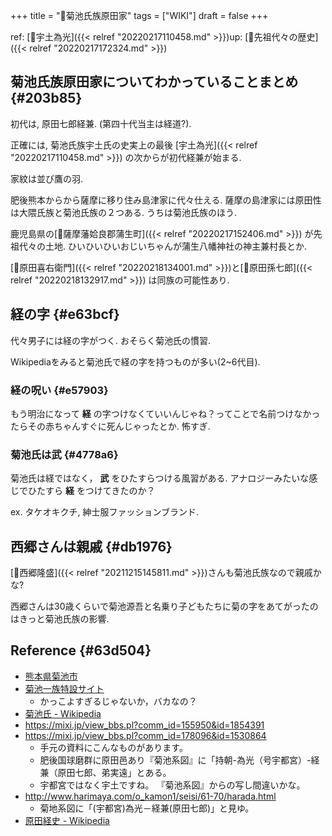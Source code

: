 +++
title = "📝菊池氏族原田家"
tags = ["WIKI"]
draft = false
+++

ref: [📝宇土為光]({{< relref "20220217110458.md" >}})up: [📂先祖代々の歴史]({{< relref "20220217172324.md" >}})


## 菊池氏族原田家についてわかっていることまとめ {#203b85}

初代は, 原田七郎経兼. (第四十代当主は経道?).

正確には, 菊池氏族宇土氏の史実上の最後 [宇土為光]({{< relref "20220217110458.md" >}}) の次からが初代経兼が始まる.

家紋は並び鷹の羽.

肥後熊本からから薩摩に移り住み島津家に代々仕える. 薩摩の島津家には原田性は大隈氏族と菊池氏族の２つある. うちは菊池氏族のほう.

鹿児島県の[📝薩摩藩姶良郡蒲生町]({{< relref "20220217152406.md" >}}) が先祖代々の土地. ひいひいひいおじいちゃんが蒲生八幡神社の神主兼村長とか.

[📝原田喜右衛門]({{< relref "20220218134001.md" >}})と[📝原田孫七郎]({{< relref "20220218132917.md" >}}) は同族の可能性あり.


## 経の字 {#e63bcf}

代々男子には経の字がつく. おそらく菊池氏の慣習.

Wikipediaをみると菊池氏で経の字を持つものが多い(2~6代目).


### 経の呪い {#e57903}

もう明治になって **経** の字つけなくていいんじゃね？ってことで名前つけなかったらその赤ちゃんすぐに死んじゃったとか. 怖すぎ.


### 菊池氏は武 {#4778a6}

菊池氏は経ではなく， **武** をひたすらつける風習がある. アナロジーみたいな感じでひたすら **経** をつけてきたのか？

ex. タケオキクチ, 紳士服ファッションブランド.


## 西郷さんは親戚 {#db1976}

[📝西郷隆盛]({{< relref "20211215145811.md" >}})さんも菊池氏族なので親戚かな?

西郷さんは30歳くらいで菊池源吾と名乗り子どもたちに菊の字をあてがったのはきっと菊池氏族の影響.


## Reference {#63d504}

-   [熊本県菊池市](https://www.city.kikuchi.lg.jp/)
-   [菊池一族特設サイト](https://www.city.kikuchi.lg.jp/ichizoku/)
    -   かっこよすぎるじゃないか，バカなの？
-   [菊池氏 - Wikipedia](https://ja.wikipedia.org/wiki/%E8%8F%8A%E6%B1%A0%E6%B0%8F)
-   <https://mixi.jp/view_bbs.pl?comm_id=155950&id=1854391>
-   <https://mixi.jp/view_bbs.pl?comm_id=178096&id=1530864>
    -   手元の資料にこんなものがあります。
    -   肥後国球磨群に原田邑あり『菊池系図』に「持朝-為光（号宇都宮）-経兼（原田七郎、弟実遠」とある。
    -   宇都宮ではなく宇土ですね。 『菊池系図』からの写し間違いかな。
-   <http://www.harimaya.com/o_kamon1/seisi/61-70/harada.html>
    -   菊地系図に「(宇都宮)為光－経兼(原田七郎)」と見ゆ。
-   [原田経史 - Wikipedia](https://ja.wikipedia.org/wiki/%E5%8E%9F%E7%94%B0%E7%B5%8C%E5%8F%B2)
